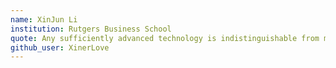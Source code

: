 ```yaml
---
name: XinJun Li
institution: Rutgers Business School
quote: Any sufficiently advanced technology is indistinguishable from magic
github_user: XinerLove
---
```

